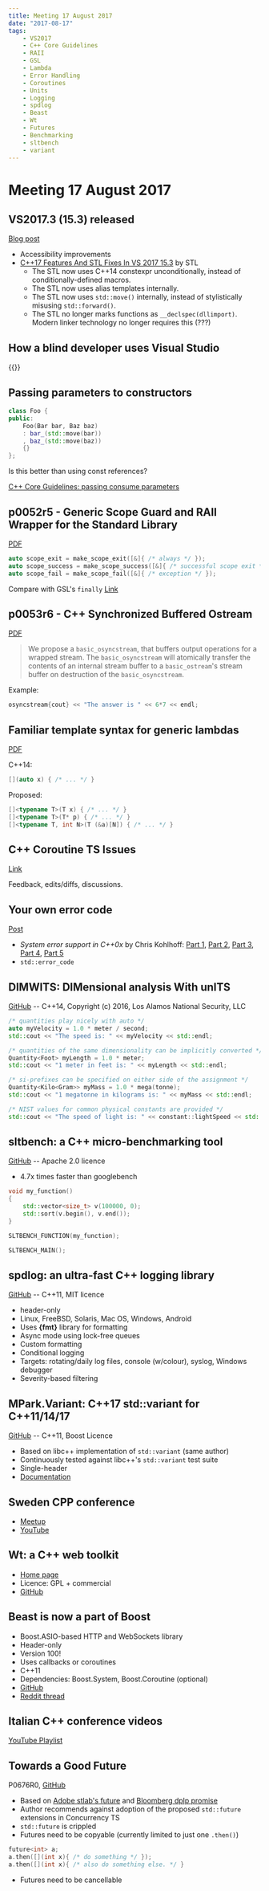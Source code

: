 ```yaml
---
title: Meeting 17 August 2017
date: "2017-08-17"
tags:
    - VS2017
    - C++ Core Guidelines
    - RAII
    - GSL
    - Lambda
    - Error Handling
    - Coroutines
    - Units
    - Logging
    - spdlog
    - Beast
    - Wt
    - Futures
    - Benchmarking
    - sltbench
    - variant
---
```


# Meeting 17 August 2017

## VS2017.3 (15.3) released

[Blog post](https://blogs.msdn.microsoft.com/visualstudio/2017/08/14/visual-studio-2017-version-15-3-released/)

* Accessibility improvements
* [C++17 Features And STL Fixes In VS 2017 15.3](https://blogs.msdn.microsoft.com/vcblog/2017/08/11/c17-features-and-stl-fixes-in-vs-2017-15-3/) by STL
    * The STL now uses C++14 constexpr unconditionally, instead of conditionally-defined macros.
    * The STL now uses alias templates internally.
    * The STL now uses `std::move()` internally, instead of stylistically misusing `std::forward()`.
    * The STL no longer marks functions as `__declspec(dllimport)`. Modern linker technology no longer requires this (???)

## How a blind developer uses Visual Studio

{{<youtube id="iWXebEeGwn0" title="How a blind developer uses Visual Studio">}}

## Passing parameters to constructors

```cpp
class Foo {
public:
    Foo(Bar bar, Baz baz)
    : bar_(std::move(bar))
    , baz_(std::move(baz))
    {}
};
```

Is this better than using const references?

[C++ Core Guidelines: passing consume parameters](https://isocpp.github.io/CppCoreGuidelines/CppCoreGuidelines#f18-for-consume-parameters-pass-by-x-and-stdmove-the-parameter)

## p0052r5 - Generic Scope Guard and RAII Wrapper for the Standard Library

[PDF](http://www.open-std.org/jtc1/sc22/wg21/docs/papers/2017/p0052r5.pdf)

```cpp
auto scope_exit = make_scope_exit([&]{ /* always */ });
auto scope_success = make_scope_success([&]{ /* successful scope exit */ });
auto scope_fail = make_scope_fail([&]{ /* exception */ });
```

Compare with GSL's `finally` [Link](https://isocpp.github.io/CppCoreGuidelines/CppCoreGuidelines#gslutil-utilities)

## p0053r6 - C++ Synchronized Buffered Ostream

[PDF](http://www.open-std.org/jtc1/sc22/wg21/docs/papers/2017/p0053r6.pdf)

> We propose a `basic_osyncstream`, that buffers output operations for a wrapped stream. The `basic_osyncstream` will atomically transfer the contents of an internal stream buffer to a `basic_ostream`'s stream buffer on destruction of the `basic_osyncstream`.

Example:

```cpp
osyncstream{cout} << "The answer is " << 6*7 << endl;
```

## Familiar template syntax for generic lambdas

[PDF](http://www.open-std.org/jtc1/sc22/wg21/docs/papers/2017/p0428r2.pdf)

C++14:

```cpp
[](auto x) { /* ... */ }
```

Proposed:

```cpp
[]<typename T>(T x) { /* ... */ }
[]<typename T>(T* p) { /* ... */ }
[]<typename T, int N>(T (&a)[N]) { /* ... */ }
```

## C++ Coroutine TS Issues

[Link](http://www.open-std.org/jtc1/sc22/wg21/docs/papers/2017/p0664r1.html)

Feedback, edits/diffs, discussions.

## Your own error code

[Post](https://akrzemi1.wordpress.com/2017/07/12/your-own-error-code/)

* _System error support in C++0x_ by Chris Kohlhoff: [Part 1](http://blog.think-async.com/2010/04/system-error-support-in-c0x-part-1.html), [Part 2](http://blog.think-async.com/2010/04/system-error-support-in-c0x-part-2.html), [Part 3](http://blog.think-async.com/2010/04/system-error-support-in-c0x-part-3.html), [Part 4](http://blog.think-async.com/2010/04/system-error-support-in-c0x-part-4.html), [Part 5](http://blog.think-async.com/2010/04/system-error-support-in-c0x-part-5.html)
* `std::error_code`

## DIMWITS: DIMensional analysis With unITS

[GitHub](https://github.com/njoy/dimensionalanalysis) -- C++14, Copyright (c) 2016, Los Alamos National Security, LLC

```cpp
/* quantities play nicely with auto */
auto myVelocity = 1.0 * meter / second;
std::cout << "The speed is: " << myVelocity << std::endl;

/* quantities of the same dimensionality can be implicitly converted */
Quantity<Foot> myLength = 1.0 * meter;
std::cout << "1 meter in feet is: " << myLength << std::endl;

/* si-prefixes can be specified on either side of the assignment */
Quantity<Kilo<Gram>> myMass = 1.0 * mega(tonne);
std::cout << "1 megatonne in kilograms is: " << myMass << std::endl;

/* NIST values for common physical constants are provided */
std::cout << "The speed of light is: " << constant::lightSpeed << std::endl;
```

## sltbench: a C++ micro-benchmarking tool

[GitHub](https://github.com/ivafanas/sltbench) -- Apache 2.0 licence

* 4.7x times faster than googlebench

```cpp
void my_function()
{
    std::vector<size_t> v(100000, 0);
    std::sort(v.begin(), v.end());
}

SLTBENCH_FUNCTION(my_function);

SLTBENCH_MAIN();
```

## spdlog: an ultra-fast C++ logging library

[GitHub](https://github.com/gabime/spdlog) -- C++11, MIT licence

* header-only
* Linux, FreeBSD, Solaris, Mac OS, Windows, Android
* Uses **{fmt}** library for formatting
* Async mode using lock-free queues
* Custom formatting
* Conditional logging
* Targets: rotating/daily log files, console (w/colour), syslog, Windows debugger
* Severity-based filtering

## MPark.Variant: C++17 std::variant for C++11/14/17

[GitHub](https://github.com/mpark/variant) -- C++11, Boost Licence

* Based on libc++ implementation of `std::variant` (same author)
* Continuously tested against libc++'s `std::variant` test suite
* Single-header
* [Documentation](http://en.cppreference.com/w/cpp/utility/variant)

## Sweden CPP conference

* [Meetup](http://www.meetup.com/swedencpp)
* [YouTube](https://www.youtube.com/channel/UC_LAXFBuK7J2J6NLiYzdPEA/videos?sort=dd&view=0&shelf_id=0)

## Wt: a C++ web toolkit

* [Home page](https://www.webtoolkit.eu/wt/)
* Licence: GPL + commercial
* [GitHub](https://github.com/emweb/wt)

## Beast is now a part of Boost

* Boost.ASIO-based HTTP and WebSockets library
* Header-only
* Version 100!
* Uses callbacks or coroutines
* C++11
* Dependencies: Boost.System, Boost.Coroutine (optional)
* [GitHub](https://github.com/boostorg/beast)
* [Reddit thread](https://www.reddit.com/r/cpp/comments/6rp32l/beast_version_100_accepted_to_boost/)

## Italian C++ conference videos

[YouTube Playlist](https://www.youtube.com/playlist?list=PLsCm1Hs016LWoGAOd9wKvdb1fEqj2olBz)

## Towards a Good Future

P0676R0, [GitHub](https://github.com/FelixPetriconi/future_proposal/blob/v1.1/proposal.md)

* Based on [Adobe stlab's future](http://www.stlab.cc/libraries/concurrency/future/future/) and [Bloomberg dplp promise](https://github.com/camio/dpl/blob/master/dplp/dplp_promise.h)
* Author recommends against adoption of the proposed `std::future` extensions in Concurrency TS
* `std::future` is crippled
* Futures need to be copyable (currently limited to just one `.then()`)

```cpp
future<int> a;
a.then([](int x){ /* do something */ });
a.then([](int x){ /* also do something else. */ }
```

* Futures need to be cancellable
